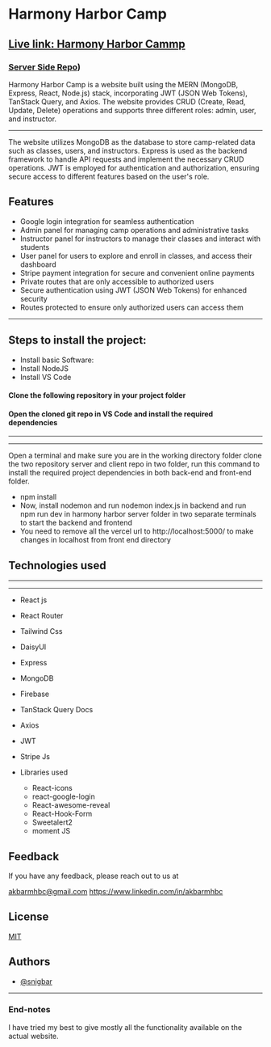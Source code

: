
# Harmony Harbor Camp

## [Live link: Harmony Harbor Cammp](https://harmony-harbor-6a3b0.web.app/)
### [Server Side Repo](https://github.com/snigbar/harmonyharborserver))

Harmony Harbor Camp is a website built using the MERN (MongoDB, Express, React, Node.js) stack, incorporating JWT (JSON Web Tokens), TanStack Query, and Axios. The website provides CRUD (Create, Read, Update, Delete) operations and supports three different roles: admin, user, and instructor.

-------

The website utilizes MongoDB as the database to store camp-related data such as classes, users, and instructors. Express is used as the backend framework to handle API requests and implement the necessary CRUD operations. JWT is employed for authentication and authorization, ensuring secure access to different features based on the user's role.


## Features

- Google login integration for seamless authentication
- Admin panel for managing camp operations and administrative tasks
- Instructor panel for instructors to manage their classes and interact with students
- User panel for users to explore and enroll in classes, and access their dashboard
- Stripe payment integration for secure and convenient online payments
- Private routes that are only accessible to authorized users
- Secure authentication using JWT (JSON Web Tokens) for enhanced security
- Routes protected to ensure only authorized users can access them



----
## Steps to install the project:
* Install basic Software:
* Install NodeJS
* Install VS Code



#### Clone the following repository in your project folder

#### Open the cloned git repo in VS Code and install the required dependencies

----
-----

Open a terminal and make sure you are in the working directory folder clone the two repository server and client repo in two folder, run this command to install the required project dependencies in both back-end and front-end folder.

* npm install
* Now, install nodemon and run nodemon index.js in backend and run npm run dev in harmony harbor server folder in two separate terminals to start the backend and frontend
* You need to remove all the vercel url to http://localhost:5000/ to make changes in localhost from front end directory
## Technologies used

----
-----

* React js
* React Router 
* Tailwind Css
* DaisyUI
* Express
* MongoDB
* Firebase
* TanStack Query Docs
* Axios
* JWT
* Stripe Js

* Libraries used
    * React-icons
    * react-google-login
    * React-awesome-reveal
    * React-Hook-Form
    * Sweetalert2
    * moment JS
    
## Feedback

If you have any feedback, please reach out to us at 

akbarmhbc@gmail.com
https://www.linkedin.com/in/akbarmhbc


## License

[MIT](https://choosealicense.com/licenses/mit/)


## Authors

- [@snigbar](https://www.github.com/snigbar)

-------

### End-notes
I have tried my best to give mostly all the functionality available on the actual website.


